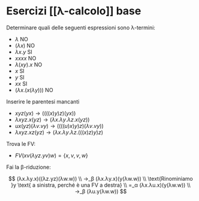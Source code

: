 # Esercizi [[λ-calcolo]] base

Determinare quali delle seguenti espressioni sono λ-termini:

- $λ$ NO
- $(λx)$ NO
- $λx.y$ SI
- $xxxx$ NO
- $λ(xy).x$ NO
- $x$ SI
- $y$ SI
- $xx$ SI
- $(λx.(x(λy)))$ NO

Inserire le parentesi mancanti

- $xyz(yx) → ((((x)y)z)(yx))$
- $λxyz.x(yz) → (λx. λy. λz.x(yz))$
- $ux(yz)(λv.vy) → ((((u)x)y)z)(λv.vy))$
- $λxyz.xz(yz) → (λx. λy. λz.(((x)z)y)z)$

Trova le FV:

- $FV(xv(λyz.yv)w)=\{x,v,v,w\}$

Fai la β-riduzione:

$$
(λx.λy.x)((λz.yz)(λw.w)) \\
→_β (λx.λy.x)(y(λw.w)) \\
\text{Rinominiamo }y \text{ a sinistra, perché è una FV a destra} \\
=_α (λx.λu.x)(y(λw.w)) \\
→_β (λu.y(λw.w))
$$
